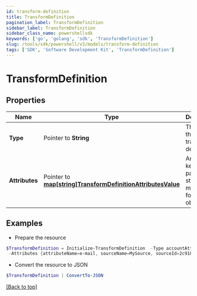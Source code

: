 ```yaml
---
id: transform-definition
title: TransformDefinition
pagination_label: TransformDefinition
sidebar_label: TransformDefinition
sidebar_class_name: powershellsdk
keywords: ['go', 'golang', 'sdk', 'TransformDefinition'] 
slug: /tools/sdk/powershell/v3/models/transform-definition
tags: ['SDK', 'Software Development Kit', 'TransformDefinition']
---
```



# TransformDefinition

## Properties

Name | Type | Description | Notes
------------ | ------------- | ------------- | -------------
**Type** |  Pointer to **String** | The type of the transform definition. | [optional] 
**Attributes** |  Pointer to [**map[string]TransformDefinitionAttributesValue**](transform-definition-attributes-value) | Arbitrary key-value pairs to store any metadata for the object | [optional] 

## Examples

- Prepare the resource
```powershell
$TransformDefinition = Initialize-TransformDefinition  -Type accountAttribute `
 -Attributes {attributeName=e-mail, sourceName=MySource, sourceId=2c9180877a826e68017a8c0b03da1a53}
```

- Convert the resource to JSON
```powershell
$TransformDefinition | ConvertTo-JSON
```


[[Back to top]](#) 

